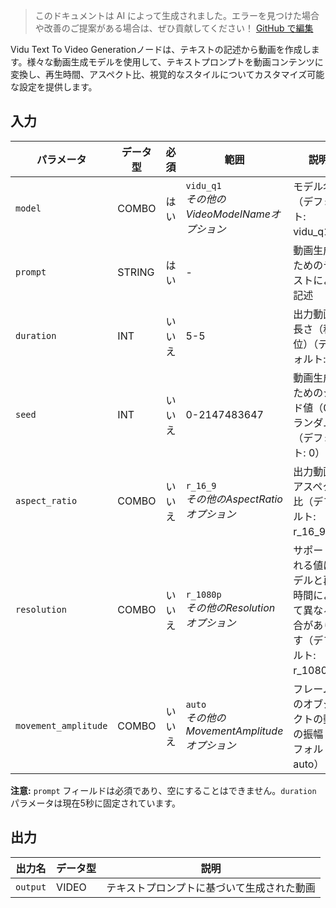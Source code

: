 > このドキュメントは AI によって生成されました。エラーを見つけた場合や改善のご提案がある場合は、ぜひ貢献してください！ [GitHub で編集](https://github.com/Comfy-Org/embedded-docs/blob/main/comfyui_embedded_docs/docs/ViduTextToVideoNode/ja.md)

Vidu Text To Video Generationノードは、テキストの記述から動画を作成します。様々な動画生成モデルを使用して、テキストプロンプトを動画コンテンツに変換し、再生時間、アスペクト比、視覚的なスタイルについてカスタマイズ可能な設定を提供します。

## 入力

| パラメータ | データ型 | 必須 | 範囲 | 説明 |
|-----------|-----------|----------|-------|-------------|
| `model` | COMBO | はい | `vidu_q1`<br>*その他のVideoModelNameオプション* | モデル名（デフォルト: vidu_q1） |
| `prompt` | STRING | はい | - | 動画生成のためのテキストによる記述 |
| `duration` | INT | いいえ | 5-5 | 出力動画の長さ（秒単位）（デフォルト: 5） |
| `seed` | INT | いいえ | 0-2147483647 | 動画生成のためのシード値（0でランダム）（デフォルト: 0） |
| `aspect_ratio` | COMBO | いいえ | `r_16_9`<br>*その他のAspectRatioオプション* | 出力動画のアスペクト比（デフォルト: r_16_9） |
| `resolution` | COMBO | いいえ | `r_1080p`<br>*その他のResolutionオプション* | サポートされる値はモデルと再生時間によって異なる場合があります（デフォルト: r_1080p） |
| `movement_amplitude` | COMBO | いいえ | `auto`<br>*その他のMovementAmplitudeオプション* | フレーム内のオブジェクトの動きの振幅（デフォルト: auto） |

**注意:** `prompt` フィールドは必須であり、空にすることはできません。`duration` パラメータは現在5秒に固定されています。

## 出力

| 出力名 | データ型 | 説明 |
|-------------|-----------|-------------|
| `output` | VIDEO | テキストプロンプトに基づいて生成された動画 |
